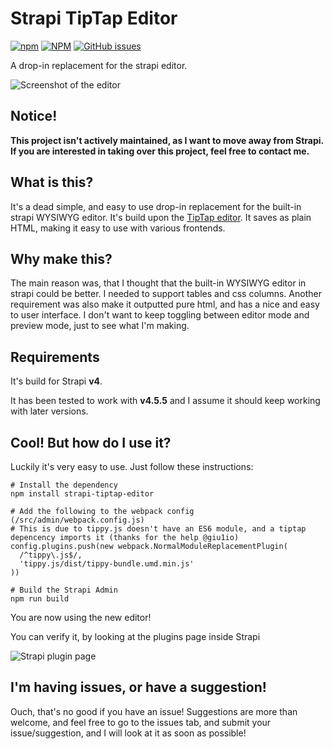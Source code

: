 
# Strapi TipTap Editor
[![npm](https://img.shields.io/npm/v/strapi-tiptap-editor)](https://www.npmjs.com/package/strapi-tiptap-editor)
[![NPM](https://img.shields.io/npm/l/strapi-tiptap-editor)](https://www.npmjs.com/package/strapi-tiptap-editor)
[![GitHub issues](https://img.shields.io/github/issues/dasmikko/strapi-tiptap-editor)](https://github.com/dasmikko/strapi-tiptap-editor/issues)

A drop-in replacement for the strapi editor.

![Screenshot of the editor](./screenshot.png?raw=true "Screenshot")

## Notice!
**This project isn't actively maintained, as I want to move away from Strapi. If you are interested in taking over this project, feel free to contact me.**

## What is this?
It's a dead simple, and easy to use drop-in replacement for the built-in strapi WYSIWYG editor. It's build upon the [TipTap editor](https://tiptap.dev/).
It saves as plain HTML, making it easy to use with various frontends.


## Why make this?
The main reason was, that I thought that the built-in WYSIWYG editor in strapi could be better. I needed to support tables and css columns. Another requirement was also make it outputted pure html, and has a nice and easy to user interface. I don't want to keep toggling between editor mode and preview mode, just to see what I'm making.

## Requirements
It's build for Strapi **v4**. 

It has been tested to work with **v4.5.5** and I assume it should keep working with later versions.


## Cool! But how do I use it?
Luckily it's very easy to use. Just follow these instructions:

```
# Install the dependency
npm install strapi-tiptap-editor

# Add the following to the webpack config (/src/admin/webpack.config.js)
# This is due to tippy.js doesn't have an ES6 module, and a tiptap depencency imports it (thanks for the help @giu1io)
config.plugins.push(new webpack.NormalModuleReplacementPlugin(
  /^tippy\.js$/,
  'tippy.js/dist/tippy-bundle.umd.min.js'
))

# Build the Strapi Admin
npm run build
```

You are now using the new editor!

You can verify it, by looking at the plugins page inside Strapi

![Strapi plugin page](./screenshot2.png?raw=true "Screenshot")

## I'm having issues, or have a suggestion!
Ouch, that's no good if you have an issue!
Suggestions are more than welcome, and feel free to go to the issues tab, and submit your issue/suggestion, and I will look at it as soon as possible!

